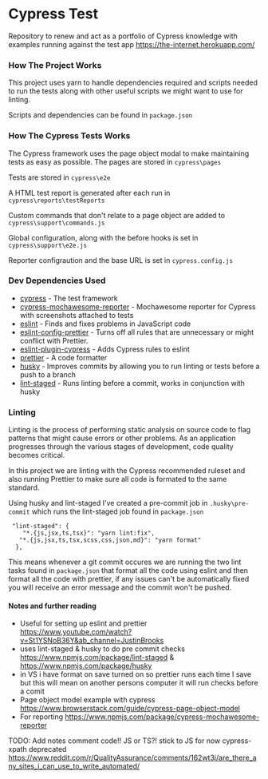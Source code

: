 # Cypress Test

Repository to renew and act as a portfolio of Cypress knowledge with examples running against the test app https://the-internet.herokuapp.com/

### How The Project Works

This project uses yarn to handle dependencies required and scripts needed to run the tests along with other useful scripts we might want to use for linting.

Scripts and dependencies can be found in `package.json`

### How The Cypress Tests Works

The Cypress framework uses the page object modal to make maintaining tests as easy as possible. The pages are stored in `cypress\pages`

Tests are stored in `cypress\e2e`

A HTML test report is generated after each run in `cypress\reports\testReports`

Custom commands that don't relate to a page object are added to `cypress\support\commands.js`

Global configuration, along with the before hooks is set in `cypress\support\e2e.js`

Reporter configraution and the base URL is set in `cypress.config.js`

### Dev Dependencies Used

- [cypress](https://www.cypress.io/) - The test framework
- [cypress-mochawesome-reporter](https://github.com/LironEr/cypress-mochawesome-reporter#readme) - Mochawesome reporter for Cypress with screenshots attached to tests
- [eslint](https://eslint.org/) - Finds and fixes problems in JavaScript code
- [eslint-config-prettier](https://github.com/prettier/eslint-config-prettier) - Turns off all rules that are unnecessary or might conflict with Prettier.
- [eslint-plugin-cypress](https://github.com/cypress-io/eslint-plugin-cypress#readme) - Adds Cypress rules to eslint
- [prettier](https://prettier.io/) - A code formatter
- [husky](https://typicode.github.io/husky/) - Improves commits by allowing you to run linting or tests before a push to a branch
- [lint-staged](https://github.com/okonet/lint-staged) - Runs linting before a commit, works in conjunction with husky

### Linting

Linting is the process of performing static analysis on source code to flag patterns that might cause errors or other problems. As an application progresses through the various stages of development, code quality becomes critical.

In this project we are linting with the Cypress recommended ruleset and also running Prettier to make sure all code is formated to the same standard.

Using husky and lint-staged I've created a pre-commit job in `.husky\pre-commit` which runs the lint-staged job found in `package.json`

     "lint-staged": {
        "*.{js,jsx,ts,tsx}": "yarn lint:fix",
       "*.{js,jsx,ts,tsx,scss,css,json,md}": "yarn format"
      },

This means whenever a git commit occures we are running the two lint tasks found in `package.json` that format all the code using eslint and then format all the code with prettier, if any issues can't be automatically fixed you will receive an error message and the commit won't be pushed.

#### Notes and further reading

- Useful for setting up eslint and prettier https://www.youtube.com/watch?v=St1YSNoB36Y&ab_channel=JustinBrooks
- uses lint-staged & husky to do pre commit checks https://www.npmjs.com/package/lint-staged & https://www.npmjs.com/package/husky
- in VS i have format on save turned on so prettier runs each time I save but this will mean on another persons computer it will run checks before a comit
- Page object model example with cypress https://www.browserstack.com/guide/cypress-page-object-model
- For reporting https://www.npmjs.com/package/cypress-mochawesome-reporter

TODO:
Add notes comment code!!
JS or TS?! stick to JS for now
cypress-xpath deprecated
https://www.reddit.com/r/QualityAssurance/comments/162wt3i/are_there_any_sites_i_can_use_to_write_automated/
